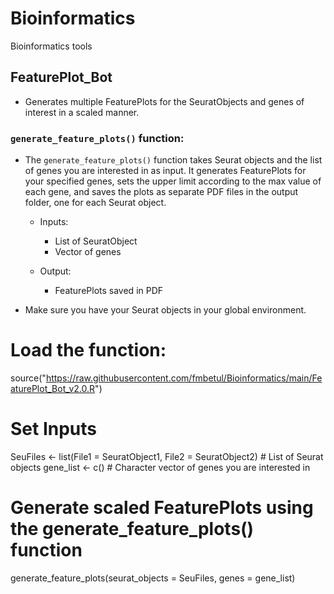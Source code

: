 # Bioinformatics
Bioinformatics tools

## FeaturePlot_Bot

* Generates multiple FeaturePlots for the SeuratObjects and genes of interest in a scaled manner.

### `generate_feature_plots()` function:

* The `generate_feature_plots()` function takes Seurat objects and the list of genes you are interested in as input. 
It generates FeaturePlots for your specified genes, sets the upper limit according to the max value of each gene, 
and saves the plots as separate PDF files in the output folder, one for each Seurat object.

  * Inputs:
    * List of SeuratObject
    * Vector of genes

  * Output:
    * FeaturePlots saved in PDF

* Make sure you have your Seurat objects in your global environment.

# Load the function:
source("https://raw.githubusercontent.com/fmbetul/Bioinformatics/main/FeaturePlot_Bot_v2.0.R")

# Set Inputs
SeuFiles <- list(File1 = SeuratObject1, File2 = SeuratObject2)  # List of Seurat objects
gene_list <- c()  # Character vector of genes you are interested in

# Generate scaled FeaturePlots using the generate_feature_plots() function
generate_feature_plots(seurat_objects = SeuFiles, genes = gene_list)
